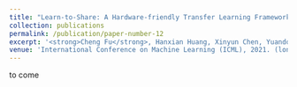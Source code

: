 ```yaml
---
title: "Learn-to-Share: A Hardware-friendly Transfer Learning Framework Exploiting Computation and Parameter Sharing"
collection: publications
permalink: /publication/paper-number-12
excerpt: '<strong>Cheng Fu</strong>, Hanxian Huang, Xinyun Chen, Yuandong Tian, Jishen Zhao'
venue: 'International Conference on Machine Learning (ICML), 2021. (long talk)'
---
```

to come
